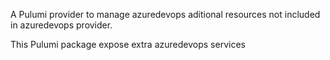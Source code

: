 A Pulumi provider to manage azuredevops aditional resources not included in azuredevops provider.

This Pulumi package expose extra azuredevops services
